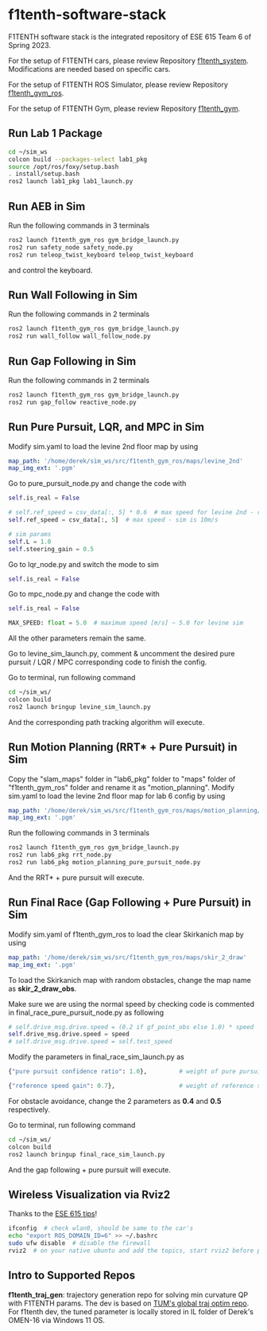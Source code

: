 # f1tenth-software-stack

F1TENTH software stack is the integrated repository of ESE 615 Team 6 of Spring 2023. 

For the setup of F1TENTH cars, please review Repository [f1tenth_system](https://github.com/f1tenth/f1tenth_system). Modifications are needed based on specific cars. 

For the setup of F1TENTH ROS Simulator, please review Repository [f1tenth_gym_ros](https://github.com/f1tenth/f1tenth_gym_ros). 

For the setup of F1TENTH Gym, please review Repository [f1tenth_gym](https://github.com/f1tenth/f1tenth_gym). 


## Run Lab 1 Package
```bash
cd ~/sim_ws
colcon build --packages-select lab1_pkg
source /opt/ros/foxy/setup.bash
. install/setup.bash
ros2 launch lab1_pkg lab1_launch.py
```

## Run AEB in Sim

Run the following commands in 3 terminals
```bash
ros2 launch f1tenth_gym_ros gym_bridge_launch.py
ros2 run safety_node safety_node.py
ros2 run teleop_twist_keyboard teleop_twist_keyboard
```
and control the keyboard.

## Run Wall Following in Sim

Run the following commands in 2 terminals

```bash
ros2 launch f1tenth_gym_ros gym_bridge_launch.py
ros2 run wall_follow wall_follow_node.py
```

## Run Gap Following in Sim

Run the following commands in 2 terminals

```bash
ros2 launch f1tenth_gym_ros gym_bridge_launch.py
ros2 run gap_follow reactive_node.py
```

## Run Pure Pursuit, LQR, and MPC in Sim

Modify sim.yaml to load the levine 2nd floor map by using
```yaml
map_path: '/home/derek/sim_ws/src/f1tenth_gym_ros/maps/levine_2nd'
map_img_ext: '.pgm'
```

Go to pure_pursuit_node.py and change the code with
```python
self.is_real = False
```
```python
# self.ref_speed = csv_data[:, 5] * 0.6  # max speed for levine 2nd - real is 2m/s
self.ref_speed = csv_data[:, 5]  # max speed - sim is 10m/s
```
```python
# sim params
self.L = 1.0
self.steering_gain = 0.5
```

Go to lqr_node.py and switch the mode to sim
```python
self.is_real = False
```

Go to mpc_node.py and change the code with
```python
self.is_real = False
```
```python
MAX_SPEED: float = 5.0  # maximum speed [m/s] ~ 5.0 for levine sim
```
All the other parameters remain the same. 

Go to levine_sim_launch.py, comment & uncomment the desired pure pursuit / LQR / MPC corresponding code to finish the config. 

Go to terminal, run following command
```bash
cd ~/sim_ws/
colcon build
ros2 launch bringup levine_sim_launch.py
```
And the corresponding path tracking algorithm will execute.

## Run Motion Planning (RRT* + Pure Pursuit) in Sim

Copy the "slam_maps" folder in "lab6_pkg" folder to "maps" folder of "f1tenth_gym_ros" folder and rename it as "motion_planning". Modify sim.yaml to load the levine 2nd floor map for lab 6 config by using
```yaml
map_path: '/home/derek/sim_ws/src/f1tenth_gym_ros/maps/motion_planning/levine_2nd'
map_img_ext: '.pgm'
```

Run the following commands in 3 terminals
```bash
ros2 launch f1tenth_gym_ros gym_bridge_launch.py
ros2 run lab6_pkg rrt_node.py
ros2 run lab6_pkg motion_planning_pure_pursuit_node.py
```
And the RRT* + pure pursuit will execute.

## Run Final Race (Gap Following + Pure Pursuit) in Sim

Modify sim.yaml of f1tenth_gym_ros to load the clear Skirkanich map by using

```yaml
map_path: '/home/derek/sim_ws/src/f1tenth_gym_ros/maps/skir_2_draw'
map_img_ext: '.pgm'
```

To load the Skirkanich map with random obstacles, change the map name as **skir_2_draw_obs**.

Make sure we are using the normal speed by checking code is commented in final_race_pure_pursuit_node.py as following

```python
# self.drive_msg.drive.speed = (0.2 if gf_point_obs else 1.0) * speed  # if allows braking for close obstacles
self.drive_msg.drive.speed = speed
# self.drive_msg.drive.speed = self.test_speed
```

Modify the parameters in final_race_sim_launch.py as

```python
{"pure pursuit confidence ratio": 1.0},         # weight of pure pursuit versus gap follow
```

```python
{"reference speed gain": 0.7},                  # weight of reference speed, original - 0.7
```

For obstacle avoidance, change the 2 parameters as **0.4** and **0.5** respectively.

Go to terminal, run following command

```bash
cd ~/sim_ws/
colcon build
ros2 launch bringup final_race_sim_launch.py
```
And the gap following + pure pursuit will execute.

## Wireless Visualization via Rviz2

Thanks to the [ESE 615 tips](https://docs.google.com/document/d/1PhaZvV0ZKzfTiwoJAoGcjTY9W2EPkMq2NKQgz8E-glk/edit)!

```bash
ifconfig  # check wlan0, should be same to the car's
echo "export ROS_DOMAIN_ID=6" >> ~/.bashrc
sudo ufw disable  # disable the firewall
rviz2  # on your native ubuntu and add the topics, start rviz2 before pf!
```

## Intro to Supported Repos

**f1tenth_traj_gen**: trajectory generation repo for solving min curvature QP with F1TENTH params. The dev is based on [TUM&#39;s global traj optim repo](https://github.com/TUMFTM/global_racetrajectory_optimization). For f1tenth dev, the tuned parameter is locally stored in IL folder of Derek's OMEN-16 via Windows 11 OS.
